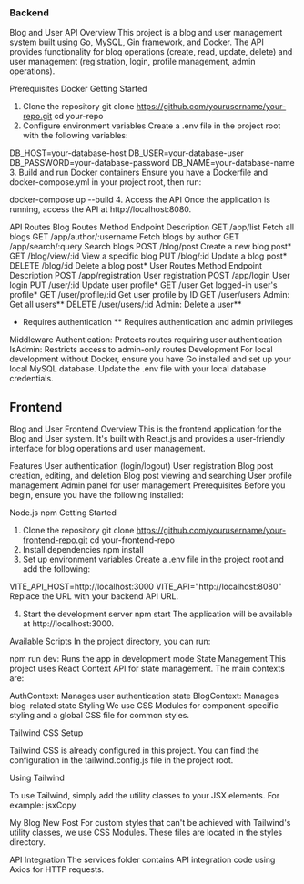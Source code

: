 ### Backend
Blog and User API
Overview
This project is a blog and user management system built using Go, MySQL, Gin framework, and Docker. The API provides functionality for blog operations (create, read, update, delete) and user management (registration, login, profile management, admin operations).

Prerequisites
Docker
Getting Started
1. Clone the repository
git clone https://github.com/yourusername/your-repo.git
cd your-repo
2. Configure environment variables
Create a .env file in the project root with the following variables:

DB_HOST=your-database-host
DB_USER=your-database-user
DB_PASSWORD=your-database-password
DB_NAME=your-database-name
3. Build and run Docker containers
Ensure you have a Dockerfile and docker-compose.yml in your project root, then run:

docker-compose up --build
4. Access the API
Once the application is running, access the API at http://localhost:8080.

API Routes
Blog Routes
Method	Endpoint	Description
GET	/app/list	Fetch all blogs
GET	/app/author/:username	Fetch blogs by author
GET	/app/search/:query	Search blogs
POST	/blog/post	Create a new blog post*
GET	/blog/view/:id	View a specific blog
PUT	/blog/:id	Update a blog post*
DELETE	/blog/:id	Delete a blog post*
User Routes
Method	Endpoint	Description
POST	/app/registration	User registration
POST	/app/login	User login
PUT	/user/:id	Update user profile*
GET	/user	Get logged-in user's profile*
GET	/user/profile/:id	Get user profile by ID
GET	/user/users	Admin: Get all users**
DELETE	/user/users/:id	Admin: Delete a user**
* Requires authentication ** Requires authentication and admin privileges

Middleware
Authentication: Protects routes requiring user authentication
IsAdmin: Restricts access to admin-only routes
Development
For local development without Docker, ensure you have Go installed and set up your local MySQL database. Update the .env file with your local database credentials.

##  Frontend
Blog and User Frontend
Overview
This is the frontend application for the Blog and User system. It's built with React.js and provides a user-friendly interface for blog operations and user management.

Features
User authentication (login/logout)
User registration
Blog post creation, editing, and deletion
Blog post viewing and searching
User profile management
Admin panel for user management
Prerequisites
Before you begin, ensure you have the following installed:

Node.js
npm
Getting Started
1. Clone the repository
git clone https://github.com/yourusername/your-frontend-repo.git
cd your-frontend-repo
2. Install dependencies
npm install
3. Set up environment variables
Create a .env file in the project root and add the following:

VITE_API_HOST=http://localhost:3000
VITE_API="http://localhost:8080"
Replace the URL with your backend API URL.

4. Start the development server
npm start
The application will be available at http://localhost:3000.

Available Scripts
In the project directory, you can run:

npm run dev: Runs the app in development mode
State Management
This project uses React Context API for state management. The main contexts are:

AuthContext: Manages user authentication state
BlogContext: Manages blog-related state
Styling
We use CSS Modules for component-specific styling and a global CSS file for common styles.

Tailwind CSS Setup

Tailwind CSS is already configured in this project. You can find the configuration in the tailwind.config.js file in the project root.

Using Tailwind

To use Tailwind, simply add the utility classes to your JSX elements. For example: jsxCopy

My Blog
New Post
For custom styles that can't be achieved with Tailwind's utility classes, we use CSS Modules. These files are located in the styles directory.

API Integration
The services folder contains API integration code using Axios for HTTP requests.
